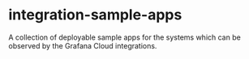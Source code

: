 # integration-sample-apps
A collection of deployable sample apps for the systems which can be observed by the Grafana Cloud integrations.
